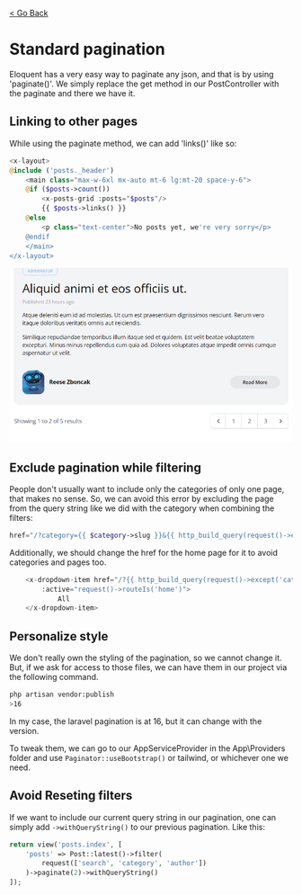[< Go Back](../README.md)

# Standard pagination

Eloquent has a very easy way to paginate any json, and that is by using 'paginate()'. We simply replace the get method in our PostController with the paginate and there we have it.

## Linking to other pages

While using the paginate method, we can add 'links()' like so:

```php
<x-layout>
@include ('posts._header')
    <main class="max-w-6xl mx-auto mt-6 lg:mt-20 space-y-6">
    @if ($posts->count())
        <x-posts-grid :posts="$posts"/>
        {{ $posts->links() }}
    @else
        <p class="text-center">No posts yet, we're very sorry</p>
    @endif
    </main>
</x-layout>
```
![browser image](./images/image01.png)


## Exclude pagination while filtering

People don't usually want to include only the categories of only one page, that makes no sense. So, we can avoid this error by excluding the page from the query string like we did with the category when combining the filters:

```php
href="/?category={{ $category->slug }}&{{ http_build_query(request()->except('category', 'page')) }}"
```

Additionally, we should change the href for the home page for it to avoid categories and pages too.

```php
    <x-dropdown-item href="/?{{ http_build_query(request()->except('category', 'page')) }}" 
        :active="request()->routeIs('home')">
            All
    </x-dropdown-item>
```

## Personalize style

We don't really own the styling of the pagination, so we cannot change it. But, if we ask for access to those files, we can have them in our project via the following command.

```bash
php artisan vendor:publish
>16
```

In my case, the laravel pagination is at 16, but it can change with the version.

To tweak them, we can go to our AppServiceProvider in the App\Providers folder and use `Paginator::useBootstrap()` or tailwind, or whichever one we need.

## Avoid Reseting filters

If we want to include our current query string in our pagination, one can simply add `->withQueryString()` to our previous pagination. Like this:

```php
return view('posts.index', [
    'posts' => Post::latest()->filter(
        request(['search', 'category', 'author'])
    )->paginate(2)->withQueryString()
]);
```